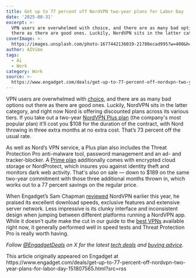 ```yaml
---
title: Get up to 77 percent off NordVPN two-year plans for Labor Day
date: '2025-08-31'
excerpt: >-
  VPN users are overwhelmed with choice, and there are as many bad options out
  there as there are good ones. Luckily, NordVPN sits in the latter categor...
coverImage: >-
  https://images.unsplash.com/photo-1677442136019-21780ecad995?w=400&h=200&fit=crop&auto=format
author: AIVibe
tags:
  - Ai
  - Work
category: Work
source: >-
  https://www.engadget.com/deals/get-up-to-77-percent-off-nordvpn-two-year-plans-for-labor-day-151807565.html?src=rss
---
```

<p>VPN users are overwhelmed with <a data-i13n="cpos:1;pos:1" href="https://www.engadget.com/cybersecurity/vpn/best-vpn-130004396.html">choice</a>, and there are as many bad options out there as there are good ones. Luckily, NordVPN sits in the latter category, and right now Nord is offering discounted plans across its various tiers. If you take out a two-year <a data-i13n="elm:affiliate_link;sellerN:NordVPN;elmt:;cpos:2;pos:1" href="https://shopping.yahoo.com/rdlw?merchantId=c52a3d27-2d9a-44d8-8cf2-6f6387b122a0&amp;siteId=us-engadget&amp;pageId=1p-autolink&amp;contentUuid=0069d326-45b9-43cf-9dfd-1b9decf5fc9a&amp;featureId=text-link&amp;merchantName=NordVPN&amp;linkText=NordVPN+Plus+plan&amp;custData=eyJzb3VyY2VOYW1lIjoiV2ViLURlc2t0b3AtVmVyaXpvbiIsImxhbmRpbmdVcmwiOiJodHRwczovL25vcmR2cG4uY29tL3ByaWNpbmcvIiwiY29udGVudFV1aWQiOiIwMDY5ZDMyNi00NWI5LTQzY2YtOWRmZC0xYjlkZWNmNWZjOWEiLCJvcmlnaW5hbFVybCI6Imh0dHBzOi8vbm9yZHZwbi5jb20vcHJpY2luZy8ifQ&amp;signature=AQAAAaVM0v5b5iPZc7x5Rcgc-ebmyr7sBiVAGPauCrl93EOx&amp;gcReferrer=https%3A%2F%2Fnordvpn.com%2Fpricing%2F" class="rapid-with-clickid" data-original-link="https://nordvpn.com/pricing/">NordVPN Plus plan</a> (the company's most popular plan) it’ll cost you $108 for the duration of the contract, with Nord throwing in three extra months at no extra cost. That’s 73 percent off the usual rate.</p> 
<p>As well as Nord’s VPN service, a Plus plan also includes the Threat Protection Pro anti-malware tool, password management and an ad- and tracker-blocker. A <a data-i13n="elm:affiliate_link;sellerN:NordVPN;elmt:;cpos:3;pos:1" href="https://shopping.yahoo.com/rdlw?merchantId=c52a3d27-2d9a-44d8-8cf2-6f6387b122a0&amp;siteId=us-engadget&amp;pageId=1p-autolink&amp;contentUuid=0069d326-45b9-43cf-9dfd-1b9decf5fc9a&amp;featureId=text-link&amp;merchantName=NordVPN&amp;linkText=Prime+plan&amp;custData=eyJzb3VyY2VOYW1lIjoiV2ViLURlc2t0b3AtVmVyaXpvbiIsImxhbmRpbmdVcmwiOiJodHRwczovL25vcmR2cG4uY29tL3ByaWNpbmcvIiwiY29udGVudFV1aWQiOiIwMDY5ZDMyNi00NWI5LTQzY2YtOWRmZC0xYjlkZWNmNWZjOWEiLCJvcmlnaW5hbFVybCI6Imh0dHBzOi8vbm9yZHZwbi5jb20vcHJpY2luZy8ifQ&amp;signature=AQAAAaVM0v5b5iPZc7x5Rcgc-ebmyr7sBiVAGPauCrl93EOx&amp;gcReferrer=https%3A%2F%2Fnordvpn.com%2Fpricing%2F" class="rapid-with-clickid" data-original-link="https://nordvpn.com/pricing/">Prime plan</a> additionally comes with encrypted cloud storage or NordProtect, which insures you against identity theft and monitors dark web activity. That's also on sale — down to $189 on the same two-year commitment with those three additional months thrown in, which works out to a 77 percent savings on the regular price.</p> <span id="end-legacy-contents"></span> 
<p> <core-commerce id="fbf9ebf0dc9349a9b04526908898171d" data-type="product-list" data-original-url="https://nordvpn.com/pricing/"></core-commerce></p> 
<p>When Engadget’s Sam Chapman <a data-i13n="cpos:4;pos:1" href="https://www.engadget.com/cybersecurity/vpn/nordvpn-review-2025-innovative-features-a-few-missteps-163000578.html">reviewed</a> NordVPN earlier this year, he praised its excellent download speeds, exclusive features and extensive server network. Less impressive is its clunky interface and inconsistent design when jumping between different platforms running a NordVPN app. While it doesn't quite make the cut in our guide to the <a data-i13n="cpos:5;pos:1" href="https://www.engadget.com/cybersecurity/vpn/best-vpn-130004396.html">best VPNs</a> available right now, it generally performed well in speed tests and Threat Protection Pro is really worth having.</p> 
<p><em>Follow </em><a data-i13n="cpos:6;pos:1" href="https://twitter.com/EngadgetDeals"><em>@EngadgetDeals</em></a><em> on X for the latest </em><a data-i13n="cpos:7;pos:1" href="https://www.engadget.com/deals/"><em>tech deals</em></a><em> and </em><a data-i13n="cpos:8;pos:1" href="https://www.engadget.com/best-tech/"><em>buying advice</em></a><em>.</em></p>This article originally appeared on Engadget at https://www.engadget.com/deals/get-up-to-77-percent-off-nordvpn-two-year-plans-for-labor-day-151807565.html?src=rss
